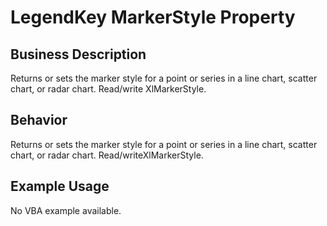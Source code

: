 # LegendKey MarkerStyle Property

## Business Description
Returns or sets the marker style for a point or series in a line chart, scatter chart, or radar chart. Read/write XlMarkerStyle.

## Behavior
Returns or sets the marker style for a point or series in a line chart, scatter chart, or radar chart. Read/writeXlMarkerStyle.

## Example Usage
No VBA example available.